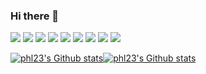 ### Hi there 👋

![](https://img.shields.io/badge/TypeScript-007ACC?style=for-the-badge&logo=typescript&logoColor=white)
![](https://img.shields.io/badge/next.js-000000?style=for-the-badge&logo=nextdotjs&logoColor=white)
![](https://img.shields.io/badge/Tailwind_CSS-38B2AC?style=for-the-badge&logo=tailwind-css&logoColor=white)
![](https://img.shields.io/badge/MongoDB-47A248?style=for-the-badge&logo=mongodb&logoColor=white)
![](https://img.shields.io/badge/MySQL-4479A1?style=for-the-badge&logo=mysql&logoColor=white)
![](https://img.shields.io/badge/VSCode-0078D4?style=for-the-badge&logo=visual%20studio%20code&logoColor=white)
![](https://img.shields.io/badge/Windows-0078D6?style=for-the-badge&logo=windows&logoColor=white)
![](https://img.shields.io/badge/Debian-A81D33?style=for-the-badge&logo=debian&logoColor=white)
![](https://img.shields.io/badge/STEAM-00ADEE?style=for-the-badge&logo=steam&logoColor=white)

<div style="display: flex; width: 100%; align-items: stretch">
  <a href="https://github.com/phl23">
    <picture height="175">
      <source
        media="(prefers-color-scheme: dark)"
        srcset="
          https://github-readme-stats-eight-cyan-30.vercel.app/api?username=phl23&show_icons=true&theme=vision-friendly-dark&hide_border=true&line_height=25
        "
      />
      <source
        media="(prefers-color-scheme: light)"
        srcset="
          https://github-readme-stats-eight-cyan-30.vercel.app/api?username=phl23&show_icons=true&theme=buefy&hide_border=true&line_height=25
        "
      />
      <img
        alt="phl23's Github stats"
        src="https://github-readme-stats-eight-cyan-30.vercel.app/api?username=phl23&show_icons=true&theme=buefy&hide_border=true&line_height=25"
      />
    </picture>
  </a>
  <a href="https://github.com/phl23">
    <picture height="175">
      <source
        media="(prefers-color-scheme: dark)"
        srcset="
          https://github-readme-stats-eight-cyan-30.vercel.app/api/top-langs/?username=phl23&theme=vision-friendly-dark&hide_border=true&line_height=25&layout=compact&custom_title=Used%20Languages%20%28w%2Fo%20Company%20Repos%29&count_private=true&exclude_repo=phl23,github-readme-stats&langs_count=8
        "
      />
      <source
        media="(prefers-color-scheme: light)"
        srcset="
          https://github-readme-stats-eight-cyan-30.vercel.app/api/top-langs/?username=phl23&theme=buefy&hide_border=true&line_height=25&layout=compact&custom_title=Used%20Languages%20%28w%2Fo%20Company%20Repos%29&count_private=true&exclude_repo=phl23,github-readme-stats&langs_count=8
        "
      />
      <img
        alt="phl23's Github stats"
        src="https://github-readme-stats-eight-cyan-30.vercel.app/api/top-langs/?username=phl23&theme=buefy&hide_border=true&line_height=25&layout=compact&custom_title=Used%20Languages%20%28w%2Fo%20Company%20Repos%29&count_private=true&exclude_repo=phl23,github-readme-stats&langs_count=8"
      />
    </picture>
  </a>
</div>

<!--
**phl23/phl23** is a ✨ _special_ ✨ repository because its `README.md` (this file) appears on your GitHub profile.

Here are some ideas to get you started:

- 🔭 I’m currently working on ...
- 🌱 I’m currently learning ...
- 👯 I’m looking to collaborate on ...
- 🤔 I’m looking for help with ...
- 💬 Ask me about ...
- 📫 How to reach me: ...
- 😄 Pronouns: ...
- ⚡ Fun fact: ...
-->
